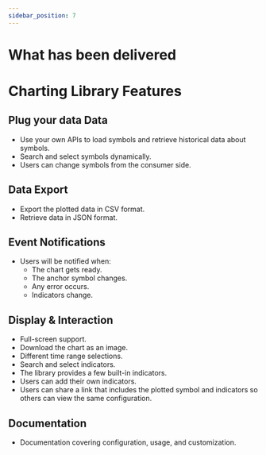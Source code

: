 ```yaml
---
sidebar_position: 7
---
```


# What has been delivered

# Charting Library Features

## Plug your data Data
- Use your own APIs to load symbols and retrieve historical data about symbols.
- Search and select symbols dynamically.
- Users can change symbols from the consumer side.

## Data Export
- Export the plotted data in CSV format.
- Retrieve data in JSON format.

## Event Notifications
- Users will be notified when:
  - The chart gets ready.
  - The anchor symbol changes.
  - Any error occurs.
  - Indicators change.

## Display & Interaction
- Full-screen support.
- Download the chart as an image.
- Different time range selections.
- Search and select indicators.
- The library provides a few built-in indicators.
- Users can add their own indicators.
- Users can share a link that includes the plotted symbol and indicators so others can view the same configuration.

## Documentation
- Documentation covering configuration, usage, and customization.



